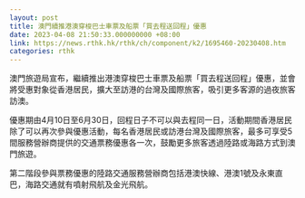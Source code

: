 ```yaml
---
layout: post
title: 澳門續推港澳穿梭巴士車票及船票「買去程送回程」優惠
date: 2023-04-08 21:50:33.000000000 +08:00
link: https://news.rthk.hk/rthk/ch/component/k2/1695460-20230408.htm
categories: rthk
---
```


澳門旅遊局宣布，繼續推出港澳穿梭巴士車票及船票「買去程送回程」優惠，並會將受惠對象從香港居民，擴大至訪港的台灣及國際旅客，吸引更多客源的過夜旅客訪澳。

優惠期由4月10日至6月30日，回程日子不可以與去程同一日，活動期間香港居民除了可以再次參與優惠活動，每名香港居民或訪港台灣及國際旅客，最多可享受5間服務營辦商提供的交通票務優惠各一次，鼓勵更多旅客透過陸路或海路方式到澳門旅遊。

第二階段參與票務優惠的陸路交通服務營辦商包括港澳快線、港澳1號及永東直巴，海路交通就有噴射飛航及金光飛航。
